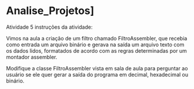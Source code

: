 # Analise_Projetos]

Atividade 5 
instruções da atividade: 

Vimos na aula a criação de um filtro chamado FiltroAssembler, que recebia como entrada um arquivo binário e gerava na saída um arquivo texto com os dados lidos, formatados de acordo com as regras determinadas por um montador assembler.

Modifique a classe FiltroAssembler vista em sala de aula para perguntar ao usuário se ele quer gerar a saída do programa em decimal, hexadecimal ou binário.
